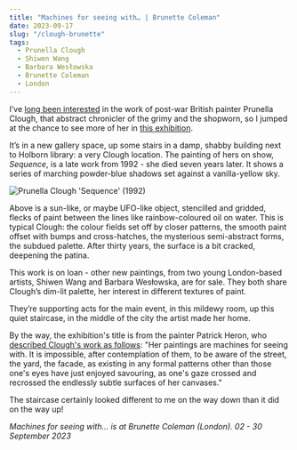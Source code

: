 ```yaml
---
title: "Machines for seeing with… | Brunette Coleman"
date: 2023-09-17
slug: "/clough-brunette"
tags:
  - Prunella Clough
  - Shiwen Wang
  - Barbara Wesłowska
  - Brunette Coleman
  - London 
---
```


I’ve [long been interested](https://artangled.com/posts/clough-annely/) in the work of post-war British painter Prunella Clough, that abstract chronicler of the grimy and the shopworn, so I jumped at the chance to see more of her in [this exhibition](https://brunettecoleman.com/machines_for_seeing_with).

It’s in a new gallery space, up some stairs in a damp, shabby building next to Holborn library: a very Clough location. The painting of hers on show, *Sequence*, is a late work from 1992 - she died seven years later. It shows a series of marching powder-blue shadows set against a vanilla-yellow sky.

![Prunella Clough 'Sequence' (1992)](/clough-brunette-1.jpeg)

Above is a sun-like, or maybe UFO-like object, stencilled and gridded, flecks of paint between the lines like rainbow-coloured oil on water. This is typical Clough: the colour fields set off by closer patterns, the smooth paint offset with bumps and cross-hatches, the mysterious semi-abstract forms, the subdued palette. After thirty years, the surface is a bit cracked, deepening the patina.

This work is on loan - other new paintings, from two young London-based artists, Shiwen Wang and Barbara Wesłowska, are for sale. They both share Clough’s dim-lit palette, her interest in different textures of paint.

They’re supporting acts for the main event, in this mildewy room, up this quiet staircase, in the middle of the city the artist made her home.

By the way, the exhibition's title is from the painter Patrick Heron, who [described Clough's work as follows](https://www.bada.org/object/prunella-clough-1919-1999-enclosure-1973): "Her paintings are machines for seeing with. It is impossible, after contemplation of them, to be aware of the street, the yard, the facade, as existing in any formal patterns other than those one's eyes have just enjoyed savouring, as one's gaze crossed and recrossed the endlessly subtle surfaces of her canvases."

The staircase certainly looked different to me on the way down than it did on the way up!

*Machines for seeing with… is at Brunette Coleman (London). 02 - 30 September 2023*
